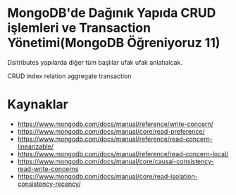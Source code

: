 # MongoDB'de Dağınık Yapıda CRUD işlemleri ve Transaction Yönetimi(MongoDB Öğreniyoruz 11)



Dsitributes yapılarda diğer tüm başlılar ufak ufak anlatıalcak.

CRUD
index
relation
aggregate
transaction




# Kaynaklar
- https://www.mongodb.com/docs/manual/reference/write-concern/
- https://www.mongodb.com/docs/manual/core/read-preference/
- https://www.mongodb.com/docs/manual/reference/read-concern-linearizable/
- https://www.mongodb.com/docs/manual/reference/read-concern-local/
- https://www.mongodb.com/docs/manual/core/causal-consistency-read-write-concerns
- https://www.mongodb.com/docs/manual/core/read-isolation-consistency-recency/
